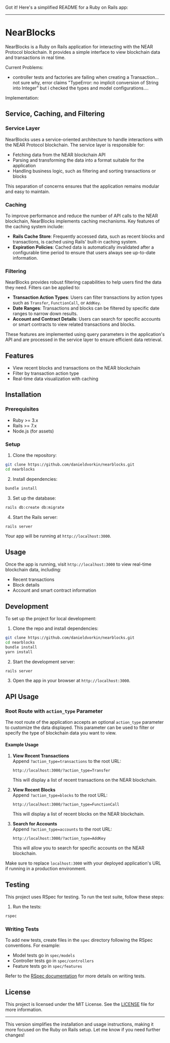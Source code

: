 Got it! Here's a simplified README for a Ruby on Rails app:

---

# NearBlocks

NearBlocks is a Ruby on Rails application for interacting with the NEAR Protocol blockchain. It provides a simple interface to view blockchain data and transactions in real time.

Current Problems:
- controller tests and factories are failing when creating a Transaction... not sure why, error claims "TypeError: no implicit conversion of String into Integer" but i checked the types and model configurations....


Implementation:
## Service, Caching, and Filtering

### Service Layer

NearBlocks uses a service-oriented architecture to handle interactions with the NEAR Protocol blockchain. The service layer is responsible for:

- Fetching data from the NEAR blockchain API
- Parsing and transforming the data into a format suitable for the application
- Handling business logic, such as filtering and sorting transactions or blocks

This separation of concerns ensures that the application remains modular and easy to maintain.

### Caching

To improve performance and reduce the number of API calls to the NEAR blockchain, NearBlocks implements caching mechanisms. Key features of the caching system include:

- **Rails Cache Store**: Frequently accessed data, such as recent blocks and transactions, is cached using Rails' built-in caching system.
- **Expiration Policies**: Cached data is automatically invalidated after a configurable time period to ensure that users always see up-to-date information.

### Filtering

NearBlocks provides robust filtering capabilities to help users find the data they need. Filters can be applied to:

- **Transaction Action Types**: Users can filter transactions by action types such as `Transfer`, `FunctionCall`, or `AddKey`.
- **Date Ranges**: Transactions and blocks can be filtered by specific date ranges to narrow down results.
- **Account and Contract Details**: Users can search for specific accounts or smart contracts to view related transactions and blocks.

These features are implemented using query parameters in the application's API and are processed in the service layer to ensure efficient data retrieval.

## Features

- View recent blocks and transactions on the NEAR blockchain
- Filter by transaction action type
- Real-time data visualization with caching

## Installation

### Prerequisites

- Ruby >= 3.x
- Rails >= 7.x
- Node.js (for assets)

### Setup

1. Clone the repository:

```bash
git clone https://github.com/danieldvorkin/nearblocks.git
cd nearblocks
```

2. Install dependencies:

```bash
bundle install
```


3. Set up the database:

```bash
rails db:create db:migrate
```

4. Start the Rails server:

```bash
rails server
```

Your app will be running at `http://localhost:3000`.

## Usage

Once the app is running, visit `http://localhost:3000` to view real-time blockchain data, including:

- Recent transactions
- Block details
- Account and smart contract information

## Development

To set up the project for local development:

1. Clone the repo and install dependencies:

```bash
git clone https://github.com/danieldvorkin/nearblocks.git
cd nearblocks
bundle install
yarn install
```

2. Start the development server:

```bash
rails server
```

3. Open the app in your browser at `http://localhost:3000`.

## API Usage

### Root Route with `action_type` Parameter

The root route of the application accepts an optional `action_type` parameter to customize the data displayed. This parameter can be used to filter or specify the type of blockchain data you want to view.

#### Example Usage

1. **View Recent Transactions**  
    Append `?action_type=transactions` to the root URL:

    ```
    http://localhost:3000/?action_type=Transfer
    ```

    This will display a list of recent transactions on the NEAR blockchain.

2. **View Recent Blocks**  
    Append `?action_type=blocks` to the root URL:

    ```
    http://localhost:3000/?action_type=FunctionCall
    ```

    This will display a list of recent blocks on the NEAR blockchain.

3. **Search for Accounts**  
    Append `?action_type=accounts` to the root URL:

    ```
    http://localhost:3000/?action_type=AddKey
    ```

    This will allow you to search for specific accounts on the NEAR blockchain.

Make sure to replace `localhost:3000` with your deployed application's URL if running in a production environment.

## Testing

This project uses RSpec for testing. To run the test suite, follow these steps:

1. Run the tests:

```bash
rspec
```

### Writing Tests

To add new tests, create files in the `spec` directory following the RSpec conventions. For example:

- Model tests go in `spec/models`
- Controller tests go in `spec/controllers`
- Feature tests go in `spec/features`

Refer to the [RSpec documentation](https://rspec.info/documentation/) for more details on writing tests.

## License

This project is licensed under the MIT License. See the [LICENSE](LICENSE) file for more information.

---

This version simplifies the installation and usage instructions, making it more focused on the Ruby on Rails setup. Let me know if you need further changes!